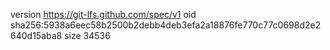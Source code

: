 version https://git-lfs.github.com/spec/v1
oid sha256:5938a6eec58b2500b2debb4deb3efa2a18876fe770c77c0698d2e2640d15aba8
size 34536
